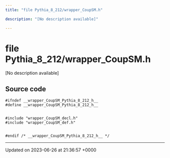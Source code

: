 ```yaml
---
title: "file Pythia_8_212/wrapper_CoupSM.h"

description: "[No description available]"

---
```


# file Pythia_8_212/wrapper_CoupSM.h

[No description available]




## Source code

```
#ifndef __wrapper_CoupSM_Pythia_8_212_h__
#define __wrapper_CoupSM_Pythia_8_212_h__


#include "wrapper_CoupSM_decl.h"
#include "wrapper_CoupSM_def.h"


#endif /* __wrapper_CoupSM_Pythia_8_212_h__ */
```


-------------------------------

Updated on 2023-06-26 at 21:36:57 +0000
